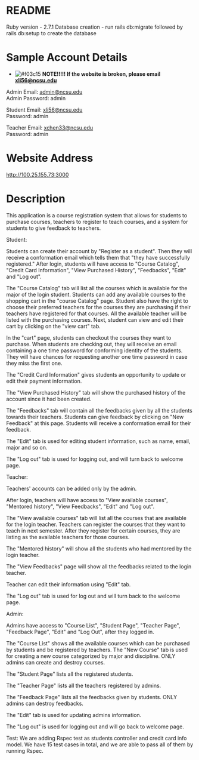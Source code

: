 # README

Ruby version - 2.7.1
Database creation - run rails db:migrate followed by rails db:setup to create the database

# Sample Account Details

- ![#f03c15](https://via.placeholder.com/15/f03c15/000000?text=+) **NOTE!!!!! If the website is broken, please email xli56@ncsu.edu**


Admin Email: admin@ncsu.edu   
Admin Password: admin

Student Email: xli56@ncsu.edu   
Password: admin

Teacher Email: xchen33@ncsu.edu   
Password: admin


# Website Address

http://100.25.155.73:3000


# Description

This application is a course registration system that allows for students to purchase courses,
teachers to register to teach courses, and a system for students to give feedback to teachers. 

Student:

  Students can create their account by "Register as a student". Then they will receive a conformation email which tells them that "they have successfully registered." After login, students will have access to "Course Catalog", "Credit Card Information", "View Purchased History", "Feedbacks", "Edit" and "Log out". 
  
  The "Course Catalog" tab will list all the courses which is available for the major of the login student. Students can add any available courses to the shopping cart in the "course Catalog" page. Student also have the right to choose their preferred teachers for the courses they are purchasing if their teachers have registered for that courses. All the available teacher will be listed with the purchasing courses. Next, student can view and edit their cart by clicking on the "view cart" tab. 
  
  In the "cart" page, students can checkout the courses they want to purchase. When students are checking out, they will receive an email containing a one time password for conforming identity of the students. They will have chances for requesting another one time password in case they miss the first one.
  
  The "Credit Card Information" gives students an opportunity to update or edit their payment information.  
  
  The "View Purchased History" tab will show the purchased history of the account since it had been created. 
  
  The "Feedbacks" tab will contain all the feedbacks given by all the students towards their teachers. Students can give feedback by clicking on "New Feedback" at this page. Students will receive a conformation email for their feedback. 
  
  The "Edit" tab is used for editing student information, such as name, email, major and so on. 
 
  The "Log out" tab is used for logging out, and will turn back to welcome page. 
  
  
Teacher:

  Teachers' accounts can be added only by the admin. 
  
  After login, teachers will have access to "View available courses", "Mentored history", "View Feedbacks", "Edit" and "Log out".
  
  The "View available courses" tab will list all the courses that are available for the login teacher. Teachers can register the courses that they want to teach in next semester. After they register for certain courses, they are listing as the available teachers for those courses. 
  
  The "Mentored history" will show all the students who had mentored by the login teacher. 
  
  The "View Feedbacks" page will show all the feedbacks related to the login teacher.
  
  Teacher can edit their information using "Edit" tab. 
  
  The "Log out" tab is used for log out and will turn back to the welcome page.
  
  
  Admin:
  
  
  Admins have access to "Course List", "Student Page", "Teacher Page", "Feedback Page", "Edit" and "Log Out", after they logged in. 
    
  The "Course List" shows all the available courses which can be purchased by students and be registered by teachers. The "New Course" tab is used for creating a new course categorized by major and discipline. ONLY admins can create and destroy courses.  
    
  The "Student Page" lists all the registered students. 
    
  The "Teacher Page" lists all the teachers registered by admins.
    
  The "Feedback Page" lists all the feedbacks given by students. ONLY admins can destroy feedbacks. 
    
  The "Edit" tab is used for updating admins information.
     
  The "Log out" is used for logging out and will go back to welcome page.
  
  
  Test:
  We are adding Rspec test as students controller and credit card info model. We have 15 test cases in total, and we are able to pass all of them by running Rspec.
  
  
  
  
  
  

